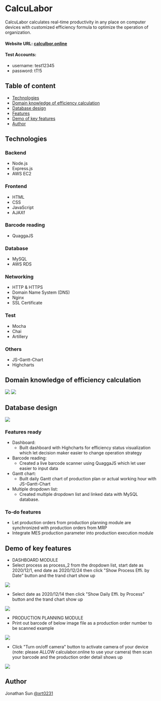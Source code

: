 # CalcuLabor

CalcuLabor calculates real-time productivity in any place on computer devices with customized efficiency
formula to optimize the operation of organization.

#### Website URL: [calculbor.online](https://calculabor.online/)

#### Test Accounts:
  - username: test12345
  - password: tT!5


## Table of content
* [Technologies](#technologies)
* [Domain knowledge of efficiency calculation](#Domain-knowledge-of-efficiency-calculation)
* [Database design](#database-design)
* [Features](#features)
* [Demo of key features](#demo-of-key-features)
* [Author](#author)


## Technologies

### Backend

* Node.js
* Express.js
* AWS EC2

### Frontend

* HTML
* CSS
* JavaScript
* AJAXf

### Barcode reading
* QuaggaJS

### Database

* MySQL
* AWS RDS

### Networking

* HTTP & HTTPS
* Domain Name System (DNS)
* Nginx
* SSL Certificate

### Test

* Mocha
* Chai
* Artillery

### Others

* JS-Gantt-Chart
* Highcharts

## Domain knowledge of efficiency calculation
<img src="/public/logo/PPH.PNG">
<img src="/public/logo/EFFI.PNG">

## Database design
<img src="/public/logo/erDiagram.JPG">

### Features ready
* Dashboard: 
  * Built dashboard with Highcharts for efficiency status visualization which let decision maker easier to change operation strategy
* Barcode reading:
  * Created a live barcode scanner using QuaggaJS which let user easier to input data
* Gantt chart:
  * Built daily Gantt chart of production plan or actual working hour with JS-Gantt-Chart
* Multiple dropdown list:
  * Created multiple dropdown list and linked data with MySQL database.

### To-do features
* Let production orders from production planning module are synchronized with production orders from MRP 
* Integrate MES production parameter into production execution module

## Demo of key features
* DASHBOARD MODULE
* Select process as process_2 from the dropdown list, start date as 2020/12/1, end date as 2020/12/24 then click "Show Process Effi. by Date" button and the trand chart show up
<img src="/public/logo/dash1.gif">

* Select date as 2020/12/14 then click "Show Daily Effi. by Process" button and the trand chart show up
<img src="/public/logo/dash2.gif">

* PRODUCTION PLANNING MODULE
* Print out barcode of below image file as a production order number to be scanned example
<img src="/public/logo/2012280001.png">

* Click "Turn on/off camera" button to activate camera of your device (note: please ALLOW calculabor.online to use your camera) then scan your barcode and the production order detail shows up
<img src="/public/logo/scan1.gif">

## Author
Jonathan Sun [@xrt0231](https://github.com/xrt0231)